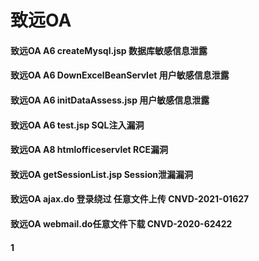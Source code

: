 # 致远OA

#### 致远OA A6 createMysql.jsp 数据库敏感信息泄露

#### 致远OA A6 DownExcelBeanServlet 用户敏感信息泄露

#### 致远OA A6 initDataAssess.jsp 用户敏感信息泄露

#### 致远OA A6 test.jsp SQL注入漏洞

#### 致远OA A8 htmlofficeservlet RCE漏洞

#### 致远OA getSessionList.jsp Session泄漏漏洞

#### 致远OA ajax.do 登录绕过 任意文件上传  CNVD-2021-01627 

#### 致远OA webmail.do任意文件下载 CNVD-2020-62422

#### 1

